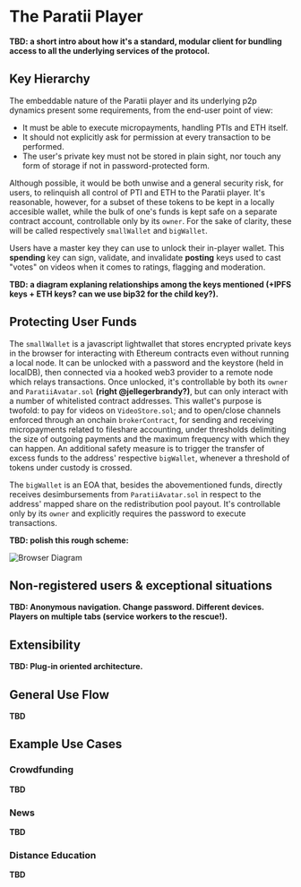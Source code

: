 # The Paratii Player
**TBD: a short intro about how it's a standard, modular client for bundling access to all the underlying services of the protocol.**

## Key Hierarchy
The embeddable nature of the Paratii player and its underlying p2p dynamics present some requirements, from the end-user point of view:

- It must be able to execute micropayments, handling PTIs and ETH itself.
- It should not explicitly ask for permission at every transaction to be performed.
- The user's private key must not be stored in plain sight, nor touch any form of storage if not in password-protected form.

Although possible, it would be both unwise and a general security risk, for users, to relinquish all control of PTI and ETH to the Paratii player. It's reasonable, however, for a subset of these tokens to be kept in a locally accesible wallet, while the bulk of one's funds is kept safe on a separate contract account, controllable only by its `owner`. For the sake of clarity, these will be called respectively `smallWallet` and `bigWallet`.  

Users have a master key they can use to unlock their in-player wallet. This **spending** key can sign, validate, and invalidate **posting** keys used to cast "votes" on videos when it comes to ratings, flagging and moderation.

**TBD: a diagram explaning relationships among the keys mentioned (+IPFS keys + ETH keys? can we use bip32 for the child key?).**

## Protecting User Funds
The `smallWallet` is a javascript lightwallet that stores encrypted private keys in the browser for interacting with Ethereum contracts even without running a local node. It can be unlocked with a password and the keystore (held in localDB), then connected via a hooked web3 provider to a remote node which relays transactions. Once unlocked, it's controllable by both its `owner` and `ParatiiAvatar.sol` **(right @jellegerbrandy?)**, but can only interact with a number of whitelisted contract addresses. This wallet's purpose is twofold: to pay for videos on `VideoStore.sol`; and to open/close channels enforced through an onchain `brokerContract`, for sending and receiving micropayments related to fileshare accounting, under thresholds delimiting the size of outgoing payments and the maximum frequency with which they can happen. An additional safety measure is to trigger the transfer of excess funds to the address' respective `bigWallet`, whenever a threshold of tokens under custody is crossed. 

The `bigWallet` is an EOA that, besides the abovementioned funds, directly receives desimbursements from `ParatiiAvatar.sol` in respect to the address' mapped share on the redistribution pool payout. It's controllable only by its `owner` and explicitly requires the password to execute transactions.

**TBD: polish this rough scheme:**

![Browser Diagram](https://i.imgur.com/DOzTc9E.jpg)

## Non-registered users & exceptional situations
**TBD: 
Anonymous navigation.
Change password.
Different devices.
Players on multiple tabs (service workers to the rescue!).**

## Extensibility
**TBD: Plug-in oriented architecture.**

## General Use Flow
**TBD**

## Example Use Cases

### Crowdfunding
**TBD**

### News
**TBD**

### Distance Education
**TBD**
